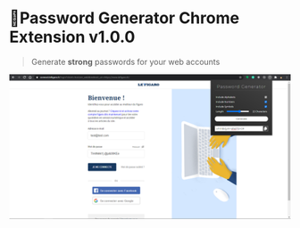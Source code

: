 # 🔐Password Generator Chrome Extension v1.0.0

> Generate **strong** passwords for your web accounts

![screenshot](screenshots/screenshot.png)
